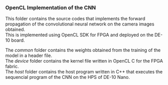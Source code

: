 ### OpenCL Implementation of the CNN

This folder contains the source codes that implements the forward propagation of the convolutional neural network on the camera images obtained.<br>
This is implemented using OpenCL SDK for FPGA and deployed on the DE-10 board.<br>

The *common* folder contains the weights obtained from the training of the model in a header file.<br>
The *device* folder contains the kernel file written in OpenCL C for the FPGA fabric.<br>
The *host* folder contains the host program written in C++ that executes the sequencial program of the CNN on the HPS of DE-10 Nano.
